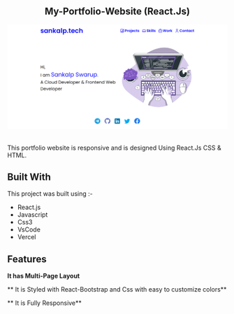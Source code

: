 <h2 align="center">
  My-Portfolio-Website (React.Js) <br/>
</h2>
<div align="center">
  <img alt="Demo" src="/Sankalp.tech.png" />
</div>

<br/>

This portfolio website is responsive and is designed Using React.Js CSS & HTML.

## Built With

This project was built using :-

- React.js
- Javascript
- Css3
- VsCode
- Vercel

## Features

**It has Multi-Page Layout**

** It is Styled with React-Bootstrap and Css with easy to customize colors**

** It is Fully Responsive**

